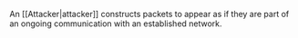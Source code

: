 An [[Attacker|attacker]] constructs packets to appear as if they are part of an ongoing communication with an established network.